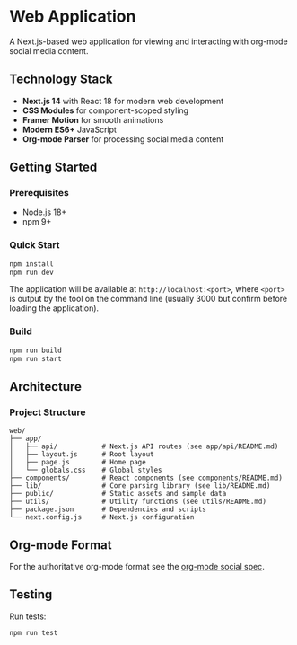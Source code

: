# Web Application

A Next.js-based web application for viewing and interacting with org-mode social media content.

## Technology Stack

- **Next.js 14** with React 18 for modern web development
- **CSS Modules** for component-scoped styling
- **Framer Motion** for smooth animations
- **Modern ES6+** JavaScript
- **Org-mode Parser** for processing social media content

## Getting Started

### Prerequisites
- Node.js 18+
- npm 9+

### Quick Start
```bash
npm install
npm run dev
```

The application will be available at `http://localhost:<port>`, where `<port>` is output by the tool on the command line (usually 3000 but confirm before loading the application).

### Build

```bash
npm run build
npm run start
```

## Architecture

### Project Structure

```
web/
├── app/
│   ├── api/           # Next.js API routes (see app/api/README.md)
│   ├── layout.js      # Root layout
│   ├── page.js        # Home page
│   └── globals.css    # Global styles
├── components/        # React components (see components/README.md)
├── lib/               # Core parsing library (see lib/README.md)
├── public/            # Static assets and sample data
├── utils/             # Utility functions (see utils/README.md)
├── package.json       # Dependencies and scripts
└── next.config.js     # Next.js configuration
```

## Org-mode Format

For the authoritative org-mode format see the [org-mode social spec](https://github.com/tanrax/org-social).

## Testing

Run tests:
```bash
npm run test
```